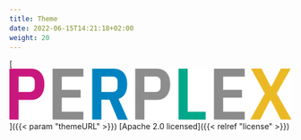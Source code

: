 ```yaml
---
title: Theme
date: 2022-06-15T14:21:18+02:00
weight: 20
---
```

[![Perplex](logo/Perplex.svg)]({{< param "themeURL" >}})
[Apache 2.0 licensed]({{< relref "license" >}})
